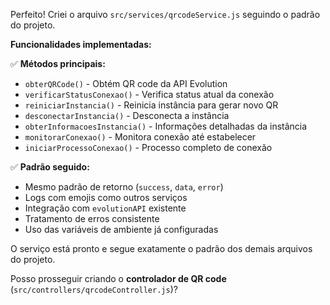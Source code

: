 Perfeito! Criei o arquivo `src/services/qrcodeService.js` seguindo o padrão do projeto.

**Funcionalidades implementadas:**

✅ **Métodos principais:**
- `obterQRCode()` - Obtém QR code da API Evolution
- `verificarStatusConexao()` - Verifica status atual da conexão  
- `reiniciarInstancia()` - Reinicia instância para gerar novo QR
- `desconectarInstancia()` - Desconecta a instância
- `obterInformacoesInstancia()` - Informações detalhadas da instância
- `monitorarConexao()` - Monitora conexão até estabelecer
- `iniciarProcessoConexao()` - Processo completo de conexão

✅ **Padrão seguido:**
- Mesmo padrão de retorno (`success`, `data`, `error`)
- Logs com emojis como outros serviços
- Integração com `evolutionAPI` existente
- Tratamento de erros consistente
- Uso das variáveis de ambiente já configuradas

O serviço está pronto e segue exatamente o padrão dos demais arquivos do projeto.

Posso prosseguir criando o **controlador de QR code** (`src/controllers/qrcodeController.js`)?